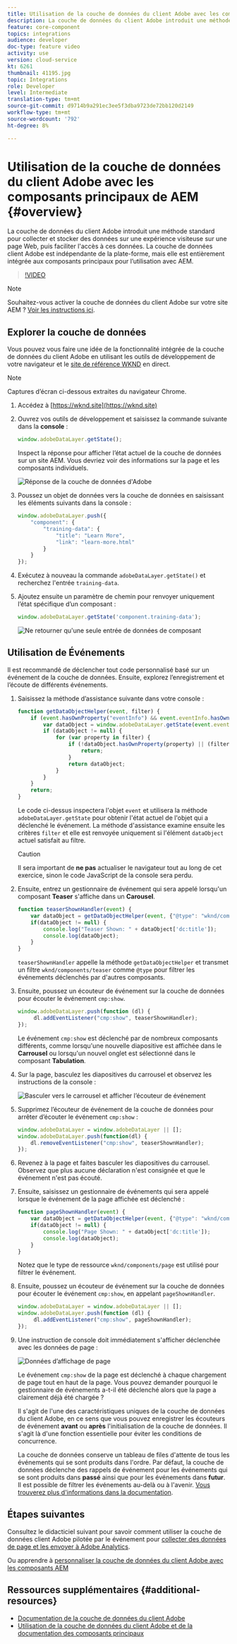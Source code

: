 ```yaml
---
title: Utilisation de la couche de données du client Adobe avec les composants principaux AEM
description: La couche de données du client Adobe introduit une méthode standard pour collecter et stocker des données sur une expérience visiteuse sur une page Web, puis faciliter l'accès à ces données. La couche de données client Adobe est indépendante de la plate-forme, mais elle est entièrement intégrée aux composants principaux pour l’utilisation avec AEM.
feature: core-component
topics: integrations
audience: developer
doc-type: feature video
activity: use
version: cloud-service
kt: 6261
thumbnail: 41195.jpg
topic: Integrations
role: Developer
level: Intermediate
translation-type: tm+mt
source-git-commit: d9714b9a291ec3ee5f3dba9723de72bb120d2149
workflow-type: tm+mt
source-wordcount: '792'
ht-degree: 8%

---
```



# Utilisation de la couche de données du client Adobe avec les composants principaux de AEM {#overview}

La couche de données du client Adobe introduit une méthode standard pour collecter et stocker des données sur une expérience visiteuse sur une page Web, puis faciliter l&#39;accès à ces données. La couche de données client Adobe est indépendante de la plate-forme, mais elle est entièrement intégrée aux composants principaux pour l’utilisation avec AEM.

>[!VIDEO](https://video.tv.adobe.com/v/41195?quality=12&learn=on)

>[!NOTE]
>
> Souhaitez-vous activer la couche de données du client Adobe sur votre site AEM ? [Voir les instructions ici](https://docs.adobe.com/content/help/en/experience-manager-core-components/using/developing/data-layer/overview.html#installation-activation).

## Explorer la couche de données

Vous pouvez vous faire une idée de la fonctionnalité intégrée de la couche de données du client Adobe en utilisant les outils de développement de votre navigateur et le [site de référence WKND](https://wknd.site/) en direct.

>[!NOTE]
>
> Captures d’écran ci-dessous extraites du navigateur Chrome.

1. Accédez à [https://wknd.site](https://wknd.site)
1. Ouvrez vos outils de développement et saisissez la commande suivante dans la **console** :

   ```js
   window.adobeDataLayer.getState();
   ```

   Inspect la réponse pour afficher l’état actuel de la couche de données sur un site AEM. Vous devriez voir des informations sur la page et les composants individuels.

   ![Réponse de la couche de données d&#39;Adobe](assets/data-layer-state-response.png)

1. Poussez un objet de données vers la couche de données en saisissant les éléments suivants dans la console :

   ```js
   window.adobeDataLayer.push({
       "component": {
           "training-data": {
               "title": "Learn More",
               "link": "learn-more.html"
           }
       }
   });
   ```

1. Exécutez à nouveau la commande `adobeDataLayer.getState()` et recherchez l&#39;entrée `training-data`.
1. Ajoutez ensuite un paramètre de chemin pour renvoyer uniquement l’état spécifique d’un composant :

   ```js
   window.adobeDataLayer.getState('component.training-data');
   ```

   ![Ne retourner qu&#39;une seule entrée de données de composant](assets/return-just-single-component.png)

## Utilisation de Événements

Il est recommandé de déclencher tout code personnalisé basé sur un événement de la couche de données. Ensuite, explorez l’enregistrement et l’écoute de différents événements.

1. Saisissez la méthode d’assistance suivante dans votre console :

   ```js
   function getDataObjectHelper(event, filter) {
       if (event.hasOwnProperty("eventInfo") && event.eventInfo.hasOwnProperty("path")) {
           var dataObject = window.adobeDataLayer.getState(event.eventInfo.path);
           if (dataObject != null) {
               for (var property in filter) {
                   if (!dataObject.hasOwnProperty(property) || (filter[property] !== null && filter[property] !== dataObject[property])) {
                       return;
                   }
                   return dataObject;
               }
           }
       }
       return;
   }
   ```

   Le code ci-dessus inspectera l&#39;objet `event` et utilisera la méthode `adobeDataLayer.getState` pour obtenir l&#39;état actuel de l&#39;objet qui a déclenché le événement. La méthode d&#39;assistance examine ensuite les critères `filter` et elle est renvoyée uniquement si l&#39;élément `dataObject` actuel satisfait au filtre.

   >[!CAUTION]
   >
   > Il sera important de **ne pas** actualiser le navigateur tout au long de cet exercice, sinon le code JavaScript de la console sera perdu.

1. Ensuite, entrez un gestionnaire de événement qui sera appelé lorsqu&#39;un composant **Teaser** s&#39;affiche dans un **Carousel**.

   ```js
   function teaserShownHandler(event) {
       var dataObject = getDataObjectHelper(event, {"@type": "wknd/components/teaser"});
       if(dataObject != null) {
           console.log("Teaser Shown: " + dataObject['dc:title']);
           console.log(dataObject);
       }
   }
   ```

   `teaserShownHandler` appelle la méthode `getDataObjectHelper` et transmet un filtre `wknd/components/teaser` comme `@type` pour filtrer les événements déclenchés par d&#39;autres composants.

1. Ensuite, poussez un écouteur de événement sur la couche de données pour écouter le événement `cmp:show`.

   ```js
   window.adobeDataLayer.push(function (dl) {
        dl.addEventListener("cmp:show", teaserShownHandler);
   });
   ```

   Le événement `cmp:show` est déclenché par de nombreux composants différents, comme lorsqu&#39;une nouvelle diapositive est affichée dans le **Carrousel** ou lorsqu&#39;un nouvel onglet est sélectionné dans le composant **Tabulation**.

1. Sur la page, basculez les diapositives du carrousel et observez les instructions de la console :

   ![Basculer vers le carrousel et afficher l’écouteur de événement](assets/teaser-console-slides.png)

1. Supprimez l’écouteur de événement de la couche de données pour arrêter d’écouter le événement `cmp:show` :

   ```js
   window.adobeDataLayer = window.adobeDataLayer || [];
   window.adobeDataLayer.push(function(dl) {
       dl.removeEventListener("cmp:show", teaserShownHandler);
   });
   ```

1. Revenez à la page et faites basculer les diapositives du carrousel. Observez que plus aucune déclaration n&#39;est consignée et que le événement n&#39;est pas écouté.

1. Ensuite, saisissez un gestionnaire de événements qui sera appelé lorsque le événement de la page affichée est déclenché :

   ```js
   function pageShownHandler(event) {
       var dataObject = getDataObjectHelper(event, {"@type": "wknd/components/page"});
       if(dataObject != null) {
           console.log("Page Shown: " + dataObject['dc:title']);
           console.log(dataObject);
       }
   }
   ```

   Notez que le type de ressource `wknd/components/page` est utilisé pour filtrer le événement.

1. Ensuite, poussez un écouteur de événement sur la couche de données pour écouter le événement `cmp:show`, en appelant `pageShownHandler`.

   ```js
   window.adobeDataLayer = window.adobeDataLayer || [];
   window.adobeDataLayer.push(function (dl) {
        dl.addEventListener("cmp:show", pageShownHandler);
   });
   ```

1. Une instruction de console doit immédiatement s&#39;afficher déclenchée avec les données de page :

   ![Données d’affichage de page](assets/page-show-console-data.png)

   Le événement `cmp:show` de la page est déclenché à chaque chargement de page tout en haut de la page. Vous pouvez demander pourquoi le gestionnaire de événements a-t-il été déclenché alors que la page a clairement déjà été chargée ?

   Il s&#39;agit de l&#39;une des caractéristiques uniques de la couche de données du client Adobe, en ce sens que vous pouvez enregistrer les écouteurs de événement **avant** ou **après** l&#39;initialisation de la couche de données. Il s&#39;agit là d&#39;une fonction essentielle pour éviter les conditions de concurrence.

   La couche de données conserve un tableau de files d&#39;attente de tous les événements qui se sont produits dans l&#39;ordre. Par défaut, la couche de données déclenche des rappels de événement pour les événements qui se sont produits dans **passé** ainsi que pour les événements dans **futur**. Il est possible de filtrer les événements au-delà ou à l&#39;avenir. [Vous trouverez plus d&#39;informations dans la documentation](https://github.com/adobe/adobe-client-data-layer/wiki#addeventlistener).


## Étapes suivantes

Consultez le didacticiel suivant pour savoir comment utiliser la couche de données client Adobe pilotée par le événement pour [collecter des données de page et les envoyer à Adobe Analytics](../analytics/collect-data-analytics.md).

Ou apprendre à [personnaliser la couche de données du client Adobe avec les composants AEM](./data-layer-customize.md)


## Ressources supplémentaires {#additional-resources}

* [Documentation de la couche de données du client Adobe](https://github.com/adobe/adobe-client-data-layer/wiki)
* [Utilisation de la couche de données du client Adobe et de la documentation des composants principaux](https://docs.adobe.com/content/help/en/experience-manager-core-components/using/developing/data-layer/overview.html)
